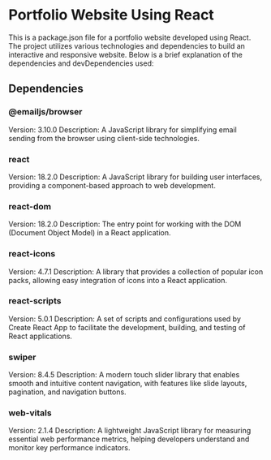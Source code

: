 # Portfolio Website Using React
This is a package.json file for a portfolio website developed using React. The project utilizes various technologies and dependencies to build an interactive and responsive website. Below is a brief explanation of the dependencies and devDependencies used:

## Dependencies

### @emailjs/browser
Version: 3.10.0
Description: A JavaScript library for simplifying email sending from the browser using client-side technologies.

### react
Version: 18.2.0
Description: A JavaScript library for building user interfaces, providing a component-based approach to web development.

### react-dom
Version: 18.2.0
Description: The entry point for working with the DOM (Document Object Model) in a React application.

### react-icons
Version: 4.7.1
Description: A library that provides a collection of popular icon packs, allowing easy integration of icons into a React application.

### react-scripts
Version: 5.0.1
Description: A set of scripts and configurations used by Create React App to facilitate the development, building, and testing of React applications.

### swiper
Version: 8.4.5
Description: A modern touch slider library that enables smooth and intuitive content navigation, with features like slide layouts, pagination, and navigation buttons.

### web-vitals
Version: 2.1.4
Description: A lightweight JavaScript library for measuring essential web performance metrics, helping developers understand and monitor key performance indicators.

